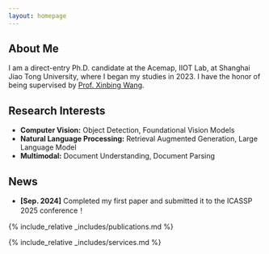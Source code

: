 ```yaml
---
layout: homepage
---
```


## About Me

I am a direct-entry Ph.D. candidate at the Acemap, IIOT Lab, at Shanghai Jiao Tong University, where I began my studies in 2023. I have the honor of being supervised by [Prof. Xinbing Wang](http://www.cs.sjtu.edu.cn/~wang-xb/).

## Research Interests

- **Computer Vision:** Object Detection, Foundational Vision Models
- **Natural Language Processing:** Retrieval Augmented Generation, Large Language Model
- **Multimodal:** Document Understanding, Document Parsing

## News

- **[Sep. 2024]** Completed my first paper and submitted it to the ICASSP 2025 conference！

{% include_relative _includes/publications.md %}

{% include_relative _includes/services.md %}
